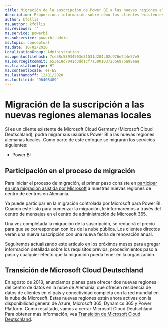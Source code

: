 ```yaml
---
title: Migración de la suscripción de Power BI a las nuevas regiones alemanas locales
description: Proporciona información sobre cómo los clientes existentes de Microsoft Cloud Germany (Microsoft Cloud Deutschland) pueden migrar sus usuarios Power BI a las nuevas regiones alemanas locales.
author: kfollis
ms.author: kfollis
ms.reviewer: ''
ms.service: powerbi
ms.subservice: powerbi-admin
ms.topic: conceptual
ms.date: 10/02/2020
LocalizationGroup: Administration
ms.openlocfilehash: 7ce58c58934503e51531d204c02c976e244e57e5
ms.sourcegitcommit: 653e18d7041d3dd1cf7a38010372366975a98eae
ms.translationtype: HT
ms.contentlocale: es-ES
ms.lasthandoff: 12/01/2020
ms.locfileid: "96408489"
---
```

# <a name="migrate-your-subscription-to-the-new-local-german-regions"></a>Migración de la suscripción a las nuevas regiones alemanas locales

Si es un cliente existente de Microsoft Cloud Germany (Microsoft Cloud Deutschland), podrá migrar sus usuarios Power BI a las nuevas regiones alemanas locales. Como parte de este enfoque se migrarán los servicios siguientes:

* Power BI

## <a name="opt-in-to-migration"></a>Participación en el proceso de migración

Para iniciar el proceso de migración, el primer paso consiste en [participar en una migración asistida por Microsoft](/microsoft-365/enterprise/ms-cloud-germany-migration-opt-in) a nuestras nuevas regiones de centro de centros en Alemania.

Ya puede participar en la migración controlada por Microsoft para Power BI. Cuando esté listo para comenzar la migración, le informaremos a través del centro de mensajes en el centro de administración de Microsoft 365.

Una vez completada la migración de la suscripción, se reducirá el precio para que se correspondan con los de la nube pública. Los clientes directos verán una nueva suscripción con una nueva fecha de renovación anual.

Seguiremos actualizando este artículo en los próximos meses para agregar información detallada sobre los requisitos previos, procedimientos paso a paso y cualquier efecto que la migración pueda tener en la organización.

## <a name="microsoft-cloud-deutschland-transition"></a>Transición de Microsoft Cloud Deutschland

En agosto de 2018, anunciamos planes para ofrecer dos nuevas regiones del centro de datos en la nube de Alemania, que ofrecen residencia de datos de clientes en el país y conectividad completa con la red mundial en la nube de Microsoft. Estas nuevas regiones están ahora activas con la disponibilidad general de Azure, Microsoft 365, Dynamics 365 y Power Platform. Como resultado, vamos a cerrar Microsoft Cloud Deutschland. Para obtener más información, vea [Transición de Microsoft Cloud Deutschland](https://www.microsoft.com/cloud-platform/germany-cloud-regions).
